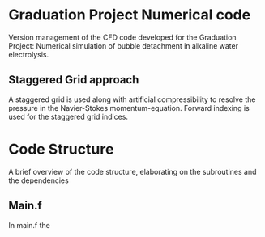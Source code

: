 # Graduation Project Numerical code
Version management of the CFD code developed for the Graduation Project: Numerical simulation of bubble detachment in alkaline
water electrolysis.

## Staggered Grid approach
A staggered grid is used along with artificial compressibility to resolve the pressure in the Navier-Stokes momentum-equation.
Forward indexing is used for the staggered grid indices.  

# Code Structure
A brief overview of the code structure, elaborating on the subroutines and the dependencies

## Main.f
In main.f the 